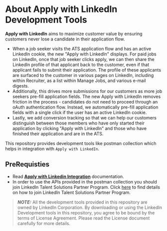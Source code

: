 # About Apply with LinkedIn Development Tools
**Apply with LinkedIn** aims to maximize customer value by ensuring customers never lose a candidate in their application flow.
 
*	When a job seeker visits the ATS application flow and has an active LinkedIn cookie, the new "Apply with LinkedIn" displays. For paid jobs on LinkedIn, once that job seeker clicks apply, we can then share the LinkedIn profile of that applicant back to the customer, even if that applicant fails to submit their application. The profile of these applicants are surfaced to the customer in various pages on LinkedIn, including within Recruiter, as a list within Manage Jobs, and various e-mail digests.  
*	Additionally, this drives more submissions for our customers as more job seekers pre-fill application fields. The new Apply with LinkedIn removes friction in the process - candidates do not need to proceed through an oAuth authentication flow. Instead, we automatically pre-fill application fields with a single click if the user has an active LinkedIn cookie. 
*   Lastly, we add conversion tracking so that we can help our customers distinguish between those members who have only started their application by clicking "Apply with LinkedIn" and those who have finished their application and are in the ATS.

This repository provides development tools like postman collection which helps in integration with `Apply with LinkedIn`.

## PreRequisties
* Read [**Apply with Linkedin Integration**](https://docs.microsoft.com/en-gb/linkedin/talent/apply-with-linkedin) documentation.
* In order to use the APIs provided in the postman collection you should join LinkedIn Talent Solutions Partner Program.
Click [here](https://docs.microsoft.com/en-gb/linkedin/talent/apply-with-linkedin#request-access) to find details on how to join LinkedIn Talent Solutions Partner Program.

> **_NOTE:_** All the development tools provided in this repository are owned by LinkedIn Corporation. By downloading or using the LinkedIn Development tools in this repository, you agree to be bound by the terms of License Agreement. Please read the License document carefully for more details.

